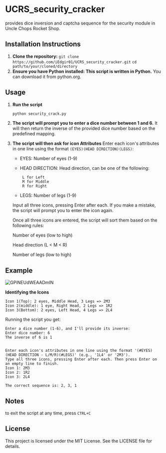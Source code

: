 # UCRS_security_cracker
provides dice inversion and captcha sequence for the security module in Uncle Chops Rocket Shop.

## Installation Instructions

1. **Clone the repository:**
   ``git clone https://github.com/iEdgir01/UCRS_security_cracker.git``
   ``cd path/to/your/cloned/directory``
3. **Ensure you have Python installed: This script is written in Python.**
    You can download it from python.org.

## Usage

1. **Run the script**
    ```bash
    python security_crack.py
    ```
2. **The script will prompt you to enter a dice number between 1 and 6.** 
    It will then return the inverse of the provided dice number based on the predefined mapping.
3. **The script will then ask for icon Attributes**
    Enter each icon's attributes in one line using the format ``(EYES)(HEAD DIRECTION)(LEGS)``:

    - EYES: Number of eyes (1-9)

    - HEAD DIRECTION: Head direction, can be one of the following:
         ```
          L for Left
          M for Middle
          R for Right
         ```

   -  LEGS: Number of legs (1-9)

    Input all three icons, pressing Enter after each. If you make a mistake, the script will prompt you to enter the icon again.

    Once all three icons are entered, the script will sort them based on the following rules:

    Number of eyes (low to high)

    Head direction (L < M < R)

    Number of legs (low to high)

## Example

![GPiNEUdWEAADmIN](https://github.com/user-attachments/assets/34a3d1f9-5521-4ea0-aca2-bbbb54079c6c)

**Identifying the Icons**
```
Icon 1(Top): 2 eyes, Middle Head, 3 Legs => 2M3
Icon 2(middle): 1 eye, Right Head, 2 Legs => 1R2
Icon 3(Bottom): 2 eyes, Left Head, 4 Legs => 2L4
```
Running the script you get: 
```
Enter a dice number (1-6), and I'll provide its inverse:
Enter dice number: 6
The inverse of 6 is 1


Enter each icon's attributes in one line using the format '(#EYES)(HEAD DIRECTION - L/M/R)(#LEGS)' (e.g., '1L4' or '2M3').
Type all three icons, pressing Enter after each. Then press Enter on an empty line to finish.
Icon 1: 2M3
Icon 2: 1R2
Icon 3: 2L4

The correct sequence is: 2, 3, 1
```
## Notes
to exit the script at any time, press ``CTRL+C``

## License
This project is licensed under the MIT License. See the LICENSE file for details.



